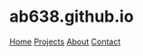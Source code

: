 
<html>
  <meta charset="UTF-8">
  <meta name="viewport" content="width=device-width, initial-scale=1">
  <link rel="stylesheet" href="https://www.w3schools.com/w3css/4/w3.css">
   <body>
    <h1>ab638.github.io</h1>
   <!-- Navigation -->
    <nav class="w3-bar w3-black">
      <a href="#home" class="w3-button w3-bar-item">Home</a>
      <a href="#projects" class="w3-button w3-bar-item">Projects</a>
      <a href="#about" class="w3-button w3-bar-item">About</a>
      <a href="#contact" class="w3-button w3-bar-item">Contact</a>
    </nav>
    <script>
    // Automatic Slideshow - change image every 3 seconds
    var myIndex = 0;
    carousel();

    function carousel() {
      var i;
      var x = document.getElementsByClassName("mySlides");
      for (i = 0; i < x.length; i++) {
        x[i].style.display = "none";
      }
      myIndex++;
      if (myIndex > x.length) {myIndex = 1}
      x[myIndex-1].style.display = "block";
      setTimeout(carousel, 3000);
    }
    </script>
   </body>
</html>
